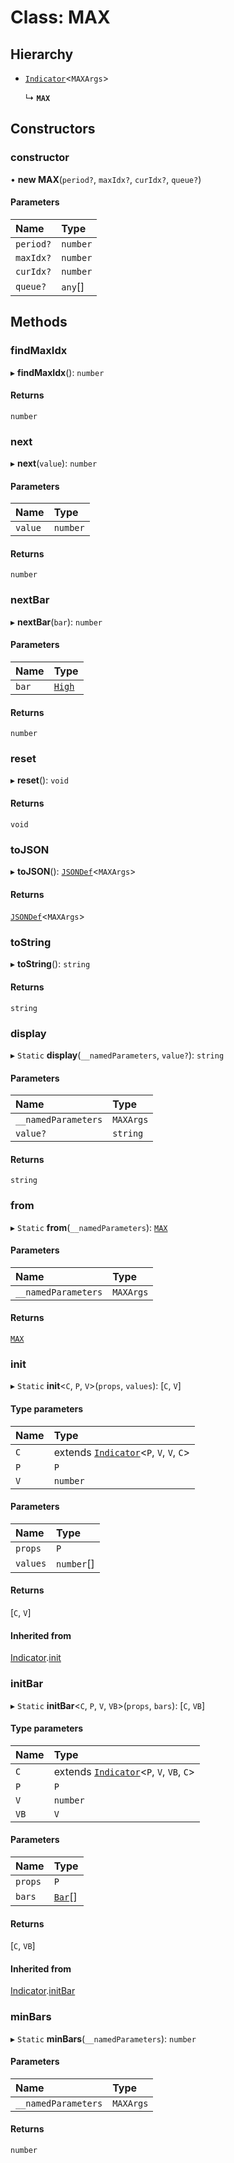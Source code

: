 # Class: MAX

## Hierarchy

- [`Indicator`](Indicator.md)<`MAXArgs`\>

  ↳ **`MAX`**

## Constructors

### constructor

• **new MAX**(`period?`, `maxIdx?`, `curIdx?`, `queue?`)

#### Parameters

| Name      | Type     |
| :-------- | :------- |
| `period?` | `number` |
| `maxIdx?` | `number` |
| `curIdx?` | `number` |
| `queue?`  | `any`[]  |

## Methods

### findMaxIdx

▸ **findMaxIdx**(): `number`

#### Returns

`number`

### next

▸ **next**(`value`): `number`

#### Parameters

| Name    | Type     |
| :------ | :------- |
| `value` | `number` |

#### Returns

`number`

### nextBar

▸ **nextBar**(`bar`): `number`

#### Parameters

| Name  | Type                            |
| :---- | :------------------------------ |
| `bar` | [`High`](../interfaces/High.md) |

#### Returns

`number`

### reset

▸ **reset**(): `void`

#### Returns

`void`

### toJSON

▸ **toJSON**(): [`JSONDef`](../modules.md#jsondef)<`MAXArgs`\>

#### Returns

[`JSONDef`](../modules.md#jsondef)<`MAXArgs`\>

### toString

▸ **toString**(): `string`

#### Returns

`string`

### display

▸ `Static` **display**(`__namedParameters`, `value?`): `string`

#### Parameters

| Name                | Type      |
| :------------------ | :-------- |
| `__namedParameters` | `MAXArgs` |
| `value?`            | `string`  |

#### Returns

`string`

### from

▸ `Static` **from**(`__namedParameters`): [`MAX`](MAX.md)

#### Parameters

| Name                | Type      |
| :------------------ | :-------- |
| `__namedParameters` | `MAXArgs` |

#### Returns

[`MAX`](MAX.md)

### init

▸ `Static` **init**<`C`, `P`, `V`\>(`props`, `values`): [`C`, `V`]

#### Type parameters

| Name | Type                                                     |
| :--- | :------------------------------------------------------- |
| `C`  | extends [`Indicator`](Indicator.md)<`P`, `V`, `V`, `C`\> |
| `P`  | `P`                                                      |
| `V`  | `number`                                                 |

#### Parameters

| Name     | Type       |
| :------- | :--------- |
| `props`  | `P`        |
| `values` | `number`[] |

#### Returns

[`C`, `V`]

#### Inherited from

[Indicator](Indicator.md).[init](Indicator.md#init)

### initBar

▸ `Static` **initBar**<`C`, `P`, `V`, `VB`\>(`props`, `bars`): [`C`, `VB`]

#### Type parameters

| Name | Type                                                      |
| :--- | :-------------------------------------------------------- |
| `C`  | extends [`Indicator`](Indicator.md)<`P`, `V`, `VB`, `C`\> |
| `P`  | `P`                                                       |
| `V`  | `number`                                                  |
| `VB` | `V`                                                       |

#### Parameters

| Name    | Type                         |
| :------ | :--------------------------- |
| `props` | `P`                          |
| `bars`  | [`Bar`](../modules.md#bar)[] |

#### Returns

[`C`, `VB`]

#### Inherited from

[Indicator](Indicator.md).[initBar](Indicator.md#initbar)

### minBars

▸ `Static` **minBars**(`__namedParameters`): `number`

#### Parameters

| Name                | Type      |
| :------------------ | :-------- |
| `__namedParameters` | `MAXArgs` |

#### Returns

`number`
